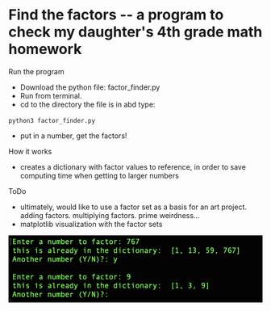 # Find the factors -- a program to check my daughter's 4th grade math homework

Run the program 
- Download the python file: factor_finder.py
- Run from terminal.
- cd to the directory the file is in abd type:

`python3 factor_finder.py`

- put in a number, get the factors!

How it works
- creates a dictionary with factor values to reference, in order to save computing time when getting to larger numbers

ToDo
- ultimately, would like to use a factor set as a basis for an art project. adding factors. multiplying factors. prime weirdness...
- matplotlib visualization with the factor sets

![terminal screenshot](factor-finder-screenshot.png)